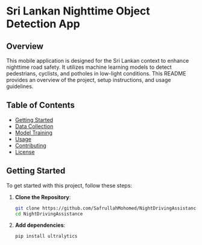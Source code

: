 # Sri Lankan Nighttime Object Detection App

## Overview

This mobile application is designed for the Sri Lankan context to enhance nighttime road safety. It utilizes machine learning models to detect pedestrians, cyclists, and potholes in low-light conditions. This README provides an overview of the project, setup instructions, and usage guidelines.

## Table of Contents

- [Getting Started](#getting-started)
- [Data Collection](#data-collection)
- [Model Training](#model-training)
- [Usage](#usage)
- [Contributing](#contributing)
- [License](#license)

## Getting Started

To get started with this project, follow these steps:

1. **Clone the Repository**:

   ```bash
   git clone https://github.com/SafrullahMohomed/NightDrivingAssistance.git
   cd NightDrivingAssistance
   ```

2. **Add dependencies**:

   ```bash
   pip install ultralytics
   ```
